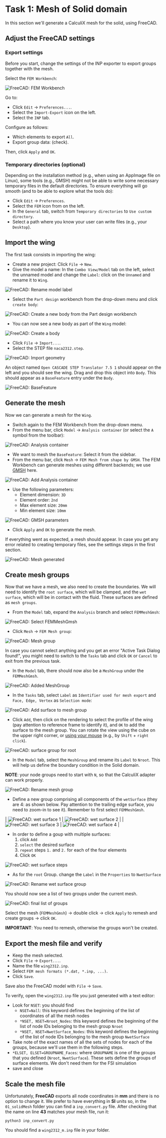 # Task 1: Mesh of Solid domain

In this section we'll generate a CalculiX mesh for the solid, using FreeCAD.

## Adjust the FreeCAD settings

### Export settings

Before you start, change the settings of the INP exporter to export groups together with the mesh.

Select the `FEM Workbench`:

![FreeCAD: FEM Workbench](./images/FEM_WB.png)

Go to:

- Click `Edit` -> `Preferences...`.
- Select the `Import-Export` icon on the left.
- Select the `INP` tab.

Configure as follows:

- Which elements to export `All`.
- Export group data: (check).

Then, click `Apply` and `OK`.

### Temporary directories (optional)

Depending on the installation method (e.g., when using an AppImage file on Linux), some tools (e.g., GMSH) might not be able to write some necessary temporary files in the default directories. To ensure everything will go smooth (and to be able to explore what the tools do):

- Click `Edit` -> `Preferences`.
- Select the `FEM` icon from on the left.
- In the `General` tab, switch from `Temporary directories` to `Use custom directory`.
- Select a path where you know your user can write files (e.g., your `Desktop`).

## Import the wing

The first task consists in importing the wing:

- Create a new project: Click `File` -> `New`.
- Give the model a name: In the `Combo View/Model` tab on the left, select the unnamed model and change the `Label`: click on the `Unnamed` and rename it to `Wing`.

![FreeCAD: Rename model label](./images/PD_rename.png)

- Select the `Part design` workbench from the drop-down menu and click `create body`:

![FreeCAD: Create a new body from the Part design workbench](./images/PD_new.png)

- You can now see a new body as part of the `Wing` model:

![FreeCAD: Create a body](./images/PD_body.png)

- Click `File` -> `Import...`.
- Select the STEP file `naca2312.step`.

![FreeCAD: Import geometry](./images/PD_import.png)

An object named `Open CASCADE STEP Translator 7.5 1` should appear on the left and you should see the wing. Drag and drop this object into `Body`. This should appear as a `BaseFeature` entry under the `Body`.

![FreeCAD: BaseFeature](./images/PD_BF.png)

## Generate the mesh

Now we can generate a mesh for the `Wing`.

- Switch again to the FEM Workbench from the drop-down menu.
- From the menu bar, click `Model` -> `Analysis container` (or select the `A` symbol from the toolbar):

![FreeCAD: Analysis container](./images/FEM_Analysis.png)

- We want to mesh the `BaseFeature`: Select it from the sidebar.
- From the menu bar, click `Mesh` -> `FEM Mesh from shape by GMSH`. The FEM Workbench can generate meshes using different backends; we use [GMSH](https://gmsh.info/) here.

![FreeCAD: Add Analysis container](./images/FEM_Mesh01.png)

- Use the following parameters:
  - Element dimension: `3D`
  - Element order: `2nd`
  - Max element size: `20mm`
  - Min element size: `10mm`

![FreeCAD: GMSH parameters](./images/FEM_Mesh02.png)

- Click `Apply` and `OK` to generate the mesh.

If everything went as expected, a mesh should appear. In case you get any error related to creating temporary files, see the settings steps in the first section.

![FreeCAD: Mesh generated](./images/FEM_Mesh03.png)

## Create mesh groups

Now that we have a mesh, we also need to create the boundaries. We will need to identify the `root surface`, which will be clamped, and the `wet surface`, which will be in contact with the fluid. These surfaces are defined as `mesh groups`.

- From the `Model` tab, expand the `Analysis` branch and select `FEMMeshGmsh`:

![FreeCAD: Select FEMMeshGmsh](./images/Groups01.png)

- Click `Mesh` -> `FEM Mesh group`:

![FreeCAD: Mesh group](./images/Groups02.png)

  In case you cannot select anything and you get an error "Active Task Dialog found!", you might need to switch to the `Tasks` tab and click `OK` or `Cancel` to exit from the previous task.

- In the `Model` tab, there should now also be a `MeshGroup` under the `FEMMeshGmsh`.

![FreeCAD: Added MeshGroup](./images/Groups03.png)

- In the `Tasks` tab, select `Label` as `Identifier used for mesh export` and `Face, Edge, Vertex` as `Selection mode`:

![FreeCAD: Add surface to mesh group](./images/Groups04.png)

- Click `Add`, then click on the rendering to select the profile of the wing (pay attention to reference frame to identify it), and `OK` to add the surface to the mesh group. You can rotate the view using the cube on the upper right corner, or [using your mouse](https://wiki.freecad.org/Mouse_navigation) (e.g., by `Shift` + `right click`).

![FreeCAD: surface group for root](./images/root_Group.png)

- In the `Model` tab, select the `MeshGroup` and rename its `Label` to `Nroot`. This will help us define the boundary condition in the Solid domain.

**NOTE**: your node groups need to start with `N`, so that the CalculiX adapter can work properly.

![FreeCAD: Rename mesh group](./images/Groups05.png)

- Define a new group comprising all components of the `wetSurface` (they are 4: as shown below. Pay attention to the trailing edge surface, you need to zoom-in to see it). Remember to first select `FEMMeshGmsh`.

| ![FreeCAD: wet surface 1](./images/group_WS_01.png) | ![FreeCAD: wet surface 2](./images/group_WS_02.png) |
| ![FreeCAD: wet surface 3](./images/group_WS_03.png) | ![FreeCAD: wet surface 4](./images/group_WS_04.png) |

- In order to define a goup with multiple surfaces:
  1. click `Add`
  2. `select` the desired surface 
  3. `repeat` steps `1.` and `2.` for each of the four elements
  4. Click `OK` 

![FreeCAD: wet surface steps](./images/group_WS_steps.png)  
  
- As for the `root` Group. change the `Label` in the `Properties` to `NwetSurface`

![FreeCAD: Rename wet surface group](./images/group_WS_rename.png)

You should now see a list of two groups under the current mesh.

![FreeCAD: final list of groups](./images/groups_final_LS.png)

Select the mesh (`FEMMeshGmsh`) -> double click -> click `Apply` to remesh and create groups -> click `OK`.

**IMPORTANT**: You need to remesh, otherwise the groups won't be created.

## Export the mesh file and verify

- Keep the mesh selected.
- Click `File` -> `Export...`.
- Name the file  `wing2312.inp`.
- Select `FEM mesh formats (*.dat, *.inp, ...)`.
- Click `Save`.

Save also the FreeCAD model with `File` -> `Save`.

To verify, open the `wing2312.inp` file you just generated with a text editor:

- Look for `NSET`: you should find
  - `NSET=Nall`: this keyword defines the beginning of the list of coordinates of all the mesh nodes
  - `*NSET, NSET=Nroot_Nodes`: this keyword defines the beginning of the list of node IDs belonging to the mesh group `Nroot`
  - `*NSET, NSET=NwetSurface_Nodes`: this keyword defines the beginning of the list of node IDs belonging to the mesh group `NwetSurface`
- Take note of the exact names of all the sets of nodes for each of the groups, because we'll use them in the following steps.
- `*ELSET, ELSET=GROUPNAME_Faces`: where `GROUPNAME` is one of the groups that you defined (`Nroot`, `NwetSurface`). These sets define the groups of surface elements. We don't need them for the FSI simulation
- save and close

## Scale the mesh file

Unfortunately, **FreeCAD** exports all node coordinates in **mm** and there is no option to change it. We prefer to have everything in **SI** units so, in the `01_solidMesh` folder you can find a `inp_convert.py` file. After checking that the name on line **43** matches your mesh file, run it:

`python3 inp_convert.py`

You should find a `wing2312_m.inp` file in your folder.
